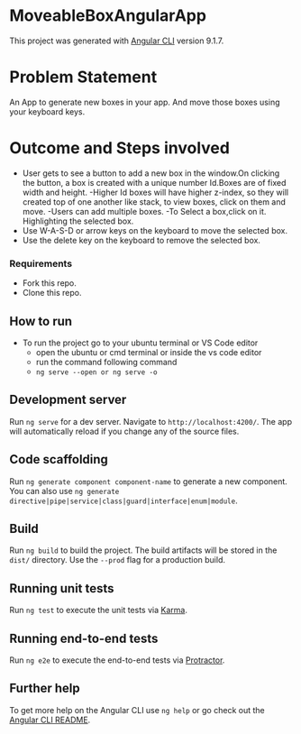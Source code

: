 # MoveableBoxAngularApp

This project was generated with [Angular CLI](https://github.com/angular/angular-cli) version 9.1.7.

# Problem Statement

An App to generate new boxes in your app. And move those boxes using your keyboard keys.

# Outcome and Steps involved

- User gets to see a button to add a new box in the window.On clicking the button, a box is created with a unique number Id.Boxes are of fixed width and height.
  -Higher Id boxes will have higher z-index, so they will created top of one another like stack, to view boxes, click on them and move.
  -Users can add multiple boxes.
  -To Select a box,click on it. Highlighting the selected box.
- Use W-A-S-D or arrow keys on the keyboard to move the selected box.
- Use the delete key on the keyboard to remove the selected box.

### Requirements

- Fork this repo.
- Clone this repo.

## How to run

- To run the project go to your ubuntu terminal or VS Code editor
  - open the ubuntu or cmd terminal or inside the vs code editor
  - run the command following command
  - `ng serve --open or ng serve -o`

## Development server

Run `ng serve` for a dev server. Navigate to `http://localhost:4200/`. The app will automatically reload if you change any of the source files.

## Code scaffolding

Run `ng generate component component-name` to generate a new component. You can also use `ng generate directive|pipe|service|class|guard|interface|enum|module`.

## Build

Run `ng build` to build the project. The build artifacts will be stored in the `dist/` directory. Use the `--prod` flag for a production build.

## Running unit tests

Run `ng test` to execute the unit tests via [Karma](https://karma-runner.github.io).

## Running end-to-end tests

Run `ng e2e` to execute the end-to-end tests via [Protractor](http://www.protractortest.org/).

## Further help

To get more help on the Angular CLI use `ng help` or go check out the [Angular CLI README](https://github.com/angular/angular-cli/blob/master/README.md).
